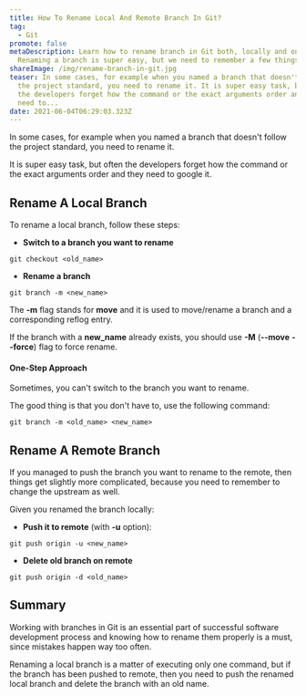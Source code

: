 ```yaml
---
title: How To Rename Local And Remote Branch In Git?
tag:
  - Git
promote: false
metaDescription: Learn how to rename branch in Git both, locally and on remote.
  Renaming a branch is super easy, but we need to remember a few things.
shareImage: /img/rename-branch-in-git.jpg
teaser: In some cases, for example when you named a branch that doesn't follow
  the project standard, you need to rename it. It is super easy task, but often
  the developers forget how the command or the exact arguments order and they
  need to...
date: 2021-06-04T06:29:03.323Z
---
```

In some cases, for example when you named a branch that doesn't follow the project standard, you need to rename it.

It is super easy task, but often the developers forget how the command or the exact arguments order and they need to google it.

## Rename A Local Branch

To rename a local branch, follow these steps:

* **Switch to a branch you want to rename**

```gitconfig
git checkout <old_name>
```

* **Rename a branch**

```gitconfig
git branch -m <new_name>
```

The **\-m** flag stands for **move** and it is used to move/rename a branch and a corresponding reflog entry.

If the branch with a **new_name** already exists, you should use **\-M** (**\--move** **\--force**) flag to force rename.

#### One-Step Approach

Sometimes, you can't switch to the branch you want to rename.

The good thing is that you don't have to, use the following command:

```gitconfig
git branch -m <old_name> <new_name>
```

## Rename A Remote Branch

If you managed to push the branch you want to rename to the remote, then things get slightly more complicated, because you need to remember to change the upstream as well.

Given you renamed the branch locally:

* **Push it to remote** (with **\-u** option):

```gitconfig
git push origin -u <new_name>
```

* **Delete old branch on remote**

```gitconfig
git push origin -d <old_name>
```

## Summary

Working with branches in Git is an essential part of successful software development process and knowing how to rename them properly is a must, since mistakes happen way too often.

Renaming a local branch is a matter of executing only one command, but if the branch has been pushed to remote, then you need to push the renamed local branch and delete the branch with an old name.